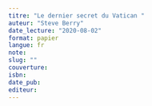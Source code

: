 ```yaml
---
titre: "Le dernier secret du Vatican "
auteur: "Steve Berry"
date_lecture: "2020-08-02"
format: papier
langue: fr
note:
slug: ""
couverture: 
isbn: 
date_pub: 
editeur: 
---
```

